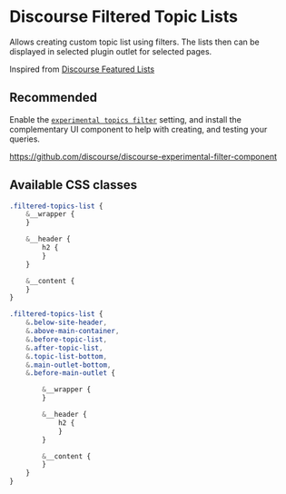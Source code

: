 # Discourse Filtered Topic Lists

Allows creating custom topic list using filters. The lists then can be displayed in selected plugin outlet for selected pages.

Inspired from [Discourse Featured Lists](https://github.com/nolosb/discourse-featured-lists)

## Recommended

Enable the [`experimental topics filter`](/admin/site_settings/category/all_results?filter=experimental_topics_filter)
setting, and install the complementary UI component to help with creating,
and testing your queries.

<https://github.com/discourse/discourse-experimental-filter-component>

## Available CSS classes

```scss
.filtered-topics-list {
    &__wrapper {
    }

    &__header {
        h2 {
        }
    }

    &__content {
    }
}

.filtered-topics-list {
    &.below-site-header,
    &.above-main-container,
    &.before-topic-list,
    &.after-topic-list,
    &.topic-list-bottom,
    &.main-outlet-bottom,
    &.before-main-outlet {

        &__wrapper {
        }

        &__header {
            h2 {
            }
        }

        &__content {
        }
    }
}
```
